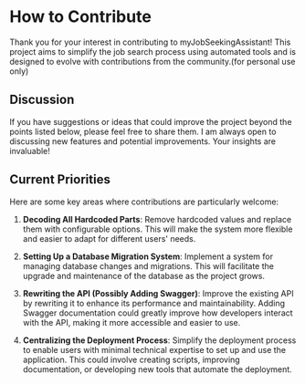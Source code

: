 # How to Contribute

Thank you for your interest in contributing to myJobSeekingAssistant! This project aims to simplify the job search process using automated tools and is designed to evolve with contributions from the community.(for personal use only)

## Discussion

If you have suggestions or ideas that could improve the project beyond the points listed below, please feel free to share them. I am always open to discussing new features and potential improvements. Your insights are invaluable!

## Current Priorities

Here are some key areas where contributions are particularly welcome:

1. **Decoding All Hardcoded Parts**: Remove hardcoded values and replace them with configurable options. This will make the system more flexible and easier to adapt for different users' needs.

2. **Setting Up a Database Migration System**: Implement a system for managing database changes and migrations. This will facilitate the upgrade and maintenance of the database as the project grows.

3. **Rewriting the API (Possibly Adding Swagger)**: Improve the existing API by rewriting it to enhance its performance and maintainability. Adding Swagger documentation could greatly improve how developers interact with the API, making it more accessible and easier to use.

4. **Centralizing the Deployment Process**: Simplify the deployment process to enable users with minimal technical expertise to set up and use the application. This could involve creating scripts, improving documentation, or developing new tools that automate the deployment.

